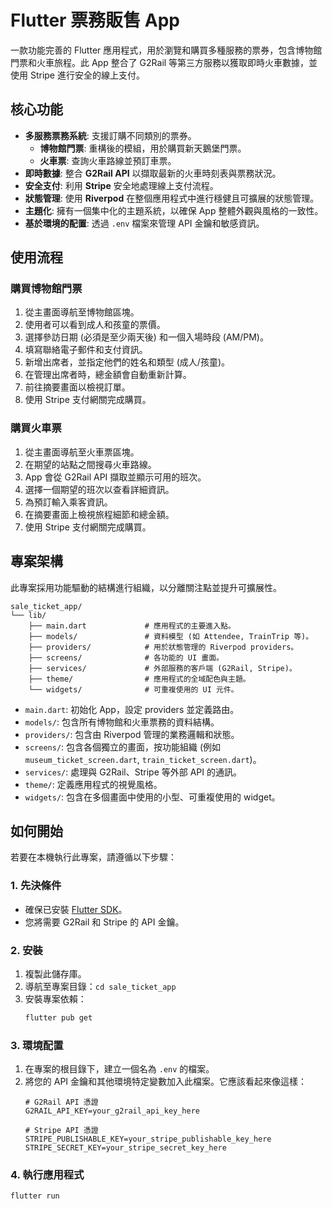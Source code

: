 # Flutter 票務販售 App

一款功能完善的 Flutter 應用程式，用於瀏覽和購買多種服務的票券，包含博物館門票和火車旅程。此 App 整合了 G2Rail 等第三方服務以獲取即時火車數據，並使用 Stripe 進行安全的線上支付。

## 核心功能

- **多服務票務系統**: 支援訂購不同類別的票券。
  - **博物館門票**: 重構後的模組，用於購買新天鵝堡門票。
  - **火車票**: 查詢火車路線並預訂車票。
- **即時數據**: 整合 **G2Rail API** 以擷取最新的火車時刻表與票務狀況。
- **安全支付**: 利用 **Stripe** 安全地處理線上支付流程。
- **狀態管理**: 使用 **Riverpod** 在整個應用程式中進行穩健且可擴展的狀態管理。
- **主題化**: 擁有一個集中化的主題系統，以確保 App 整體外觀與風格的一致性。
- **基於環境的配置**: 透過 `.env` 檔案來管理 API 金鑰和敏感資訊。

## 使用流程

### 購買博物館門票
1.  從主畫面導航至博物館區塊。
2.  使用者可以看到成人和孩童的票價。
3.  選擇參訪日期 (必須是至少兩天後) 和一個入場時段 (AM/PM)。
4.  填寫聯絡電子郵件和支付資訊。
5.  新增出席者，並指定他們的姓名和類型 (成人/孩童)。
6.  在管理出席者時，總金額會自動重新計算。
7.  前往摘要畫面以檢視訂單。
8.  使用 Stripe 支付網關完成購買。

### 購買火車票
1.  從主畫面導航至火車票區塊。
2.  在期望的站點之間搜尋火車路線。
3.  App 會從 G2Rail API 擷取並顯示可用的班次。
4.  選擇一個期望的班次以查看詳細資訊。
5.  為預訂輸入乘客資訊。
6.  在摘要畫面上檢視旅程細節和總金額。
7.  使用 Stripe 支付網關完成購買。

## 專案架構

此專案採用功能驅動的結構進行組織，以分離關注點並提升可擴展性。

```
sale_ticket_app/
└── lib/
    ├── main.dart             # 應用程式的主要進入點。
    ├── models/               # 資料模型 (如 Attendee, TrainTrip 等)。
    ├── providers/            # 用於狀態管理的 Riverpod providers。
    ├── screens/              # 各功能的 UI 畫面。
    ├── services/             # 外部服務的客戶端 (G2Rail, Stripe)。
    ├── theme/                # 應用程式的全域配色與主題。
    └── widgets/              # 可重複使用的 UI 元件。
```

-   `main.dart`: 初始化 App，設定 providers 並定義路由。
-   `models/`: 包含所有博物館和火車票務的資料結構。
-   `providers/`: 包含由 Riverpod 管理的業務邏輯和狀態。
-   `screens/`: 包含各個獨立的畫面，按功能組織 (例如 `museum_ticket_screen.dart`, `train_ticket_screen.dart`)。
-   `services/`: 處理與 G2Rail、Stripe 等外部 API 的通訊。
-   `theme/`: 定義應用程式的視覺風格。
-   `widgets/`: 包含在多個畫面中使用的小型、可重複使用的 widget。

## 如何開始

若要在本機執行此專案，請遵循以下步驟：

### 1. 先決條件
- 確保已安裝 [Flutter SDK](https://flutter.dev/docs/get-started/install)。
- 您將需要 G2Rail 和 Stripe 的 API 金鑰。

### 2. 安裝
1.  複製此儲存庫。
2.  導航至專案目錄：`cd sale_ticket_app`
3.  安裝專案依賴：
    ```sh
    flutter pub get
    ```

### 3. 環境配置
1.  在專案的根目錄下，建立一個名為 `.env` 的檔案。
2.  將您的 API 金鑰和其他環境特定變數加入此檔案。它應該看起來像這樣：
    ```
    # G2Rail API 憑證
    G2RAIL_API_KEY=your_g2rail_api_key_here

    # Stripe API 憑證
    STRIPE_PUBLISHABLE_KEY=your_stripe_publishable_key_here
    STRIPE_SECRET_KEY=your_stripe_secret_key_here
    ```

### 4. 執行應用程式
```sh
flutter run
```
